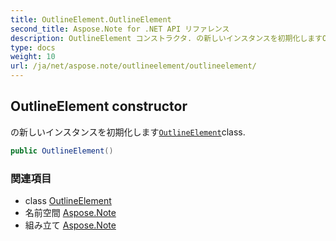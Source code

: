 ```yaml
---
title: OutlineElement.OutlineElement
second_title: Aspose.Note for .NET API リファレンス
description: OutlineElement コンストラクタ. の新しいインスタンスを初期化しますOutlineElementclass.
type: docs
weight: 10
url: /ja/net/aspose.note/outlineelement/outlineelement/
---
```

## OutlineElement constructor

の新しいインスタンスを初期化します[`OutlineElement`](../)class.

```csharp
public OutlineElement()
```

### 関連項目

* class [OutlineElement](../)
* 名前空間 [Aspose.Note](../../outlineelement/)
* 組み立て [Aspose.Note](../../../)


